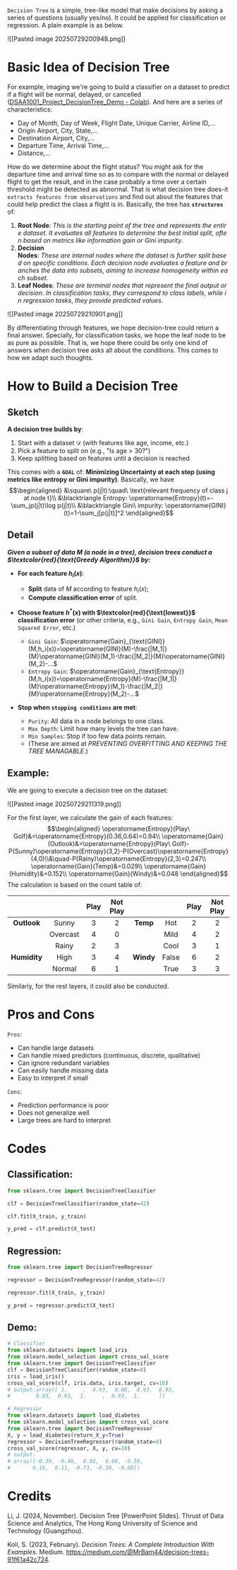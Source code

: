 
`Decision Tree` is a simple, tree-like model that make decisions by asking a series of questions (usually yes/no). It could be applied for classification or regression. A plain example is as below.

![[Pasted image 20250729200948.png]]

# Basic Idea of Decision Tree

For example, imaging we're going to build a classifier on a dataset to predict if a flight will be normal, delayed, or cancelled ([DSAA1001_Project_DecisionTree_Demo - Colab](https://colab.research.google.com/drive/1bZcryXzMgBun7aheC2LptQvX45cTy1od#scrollTo=nMILeAyctVX7)). And here are a series of characteristics:
- Day of Month, Day of Week, Flight Date, Unique Carrier, Airline ID,...
- Origin Airport, City, State,...
- Destination Airport, City,...
- Departure Time, Arrival Time,...
- Distance,...

How do we determine about the flight status? You might ask for the departure time and arrival time so as to compare with the normal or delayed flight to get the result, and in the case probably a time over a certain threshold might be detected as abnormal. That is what decision tree does-it `extracts features from observations` and find out about the features that could help predict the class a flight is in. Basically, the tree has **`structures`** of:

1. **Root Node**: _This_ _is_ _the_ _starting_ _point_ _of_ _the_ _tree_ _and_ _represents_ _the_ _entire_ _dataset_. _It_ _evaluates_ _all_ _features_ _to_ _determine_ _the_ _best_ _initial_ _split_, _often_ _based_ _on_ _metrics_ _like_ _information_ _gain_ _or_ _Gini_ _impurity_.
2. **Decision Nodes**: _These_ _are_ _internal_ _nodes_ _where_ _the_ _dataset_ _is_ _further_ _split_ _based_ _on_ _specific_ _conditions_. _Each_ _decision_ _node_ _evaluates_ _a_ _feature_ _and_ _branches_ _the_ _data_ _into_ _subsets_, _aiming_ _to_ _increase_ _homogeneity_ _within_ _each_ _subset_.
3. **Leaf Nodes**: _These_ _are_ _terminal_ _nodes_ _that_ _represent_ _the_ _final_ _output_ _or_ _decision_. _In_ _classification_ _tasks_, _they_ _correspond_ _to_ _class_ _labels_, _while_ _in_ _regression_ _tasks_, _they_ _provide_ _predicted_ _values_.

![[Pasted image 20250729210901.png]]

By differentiating through features, we hope decision-tree could return a final answer. Specially, for classification tasks, we hope the leaf node to be as pure as possible. That is, we hope there could be only one kind of answers when decision tree asks all about the conditions. This comes to how we adapt such thoughts.

# How to Build a Decision Tree

## Sketch

**A decision tree builds by**:
1. Start with a dataset $\mathcal{D}$ (with features like age, income, etc.)
2. Pick a feature to split on (e.g., "Is age > 30?")
3. Keep splitting based on features until a decision is reached

This comes with a **`GOAL`** of:
**Minimizing Uncertainty at each step (using metrics like entropy or Gini impurity)**. Basically, we have
$$\begin{aligned}
&\square\ p(j|t):\quad\ \text{relevant frequency of class j at node t}\\
&\blacktriangle Entropy: \operatorname{Entropy}(t)=-\sum_jp(j|t)\log p(j|t)\\
&\blacktriangle Gini\ impurity: \operatorname{GINI}(t)=1-\sum_j[p(j|t)]^2
\end{aligned}$$

## Detail

***Given a subset of data $M$ (a node in a tree), decision trees conduct a $\textcolor{red}{\text{Greedy Algorithm}}$ by:***

- **For each feature $h_i(x)$**:
	- **Split** data of $M$ according to feature $h_i(x)$;
	- **Compute classification error** of split.
	
- **Choose feature $h^*(x)$ with $\textcolor{red}{\text{lowest}}$ classification error** (or other criteria, e.g., `Gini Gain`, `Entropy Gain`, `Mean Squared Error`, etc.)
	- `Gini Gain`: $\operatorname{Gain}_{\text{GINI}}(M,h_i(x))=\operatorname{GINI}(M)-\frac{|M_1|}{M}\operatorname{GINI}(M_1)-\frac{|M_2|}{M}\operatorname{GINI}(M_2)-...$
	- `Entropy Gain`: $\operatorname{Gain}_{\text{Entropy}}(M,h_i(x))=\operatorname{Entropy}(M)-\frac{|M_1|}{M}\operatorname{Entropy}(M_1)-\frac{|M_2|}{M}\operatorname{Entropy}(M_2)-...$
	
- **Stop when `stopping conditions` are met**:
	- `Purity`: All data in a node belongs to one class.
	- `Max Depth`: Limit how many levels the tree can have.
	- `Min Samples`: Stop if too few data points remain.
	- (These are aimed at *PREVENTING OVERFITTING AND KEEPING THE TREE MANAGABLE*.)
	

## Example:

We are going to execute a decision tree on the dataset:

![[Pasted image 20250729211319.png]]

For the first layer, we calculate the gain of each features:
$$\begin{aligned}
\operatorname{Entropy}(Play\ Golf)&=\operatorname{Entropy}(0.36,0.64)=0.94\\
\operatorname{Gain}(Outlook)&=\operatorname{Entropy}(Play\ Golf)-P(Sunny)\operatorname{Entropy}(3,2)-P(Overcast)\operatorname{Entropy}(4,0)\\&\quad-P(Rainy)\operatorname{Entropy}(2,3)=0.247\\
\operatorname{Gain}(Temp)&=0.029\\
\operatorname{Gain}(Humidity)&=0.152\\
\operatorname{Gain}(Windy)&=0.048
\end{aligned}$$
The calculation is based on the count table of:

|              |          | Play | Not Play |           |       | Play | Not Play |
| :----------: | :------: | :--: | :------: | :-------: | :---: | :--: | :------: |
| **Outlook**  |  Sunny   |  3   |    2     | **Temp**  |  Hot  |  2   |    2     |
|              | Overcast |  4   |    0     |           | Mild  |  4   |    2     |
|              |  Rainy   |  2   |    3     |           | Cool  |  3   |    1     |
| **Humidity** |   High   |  3   |    4     | **Windy** | False |  6   |    2     |
|              |  Normal  |  6   |    1     |           | True  |  3   |    3     |

Similarly, for the rest layers, it could also be conducted.

# Pros and Cons

`Pros`:
- Can handle large datasets
- Can handle mixed predictors (continuous, discrete, qualitative)
- Can ignore redundant variables
- Can easily handle missing data
- Easy to interpret if small

`Cons`:
- Prediction performance is poor
- Does not generalize well
- Large trees are hard to interpret


# Codes

## Classification:

```python
from sklearn.tree import DecisionTreeClassifier

clf = DecisionTreeClassifier(random_state=42)

clf.fit(X_train, y_train)

y_pred = clf.predict(X_test)
```

## Regression:

```python
from sklearn.tree import DecisionTreeRegressor

regressor = DecisionTreeRegressor(random_state=42)

regressor.fit(X_train, y_train)

y_pred = regressor.predict(X_test)
```

## Demo:

```python
# Classifier
from sklearn.datasets import load_iris
from sklearn.model_selection import cross_val_score
from sklearn.tree import DecisionTreeClassifier
clf = DecisionTreeClassifier(random_state=0)
iris = load_iris()
cross_val_score(clf, iris.data, iris.target, cv=10)
# output:array([ 1.     ,  0.93,  0.86,  0.93,  0.93,
#        0.93,  0.93,  1.     ,  0.93,  1.      ])

# Regressor
from sklearn.datasets import load_diabetes
from sklearn.model_selection import cross_val_score
from sklearn.tree import DecisionTreeRegressor
X, y = load_diabetes(return_X_y=True)
regressor = DecisionTreeRegressor(random_state=0)
cross_val_score(regressor, X, y, cv=10)
# output:
# array([-0.39, -0.46,  0.02,  0.06, -0.50,
#       0.16,  0.11, -0.73, -0.30, -0.00])
```

# Credits

Li, J. (2024, November). Decision Tree \[PowerPoint Slides\]. Thrust of Data Science and Analytics, The Hong Kong University of Science and Technology (Guangzhou).

Koli, S. (2023, February). *Decision Trees: A Complete Introduction With Examples*. Medium. https://medium.com/@MrBam44/decision-trees-91f61a42c724.